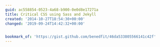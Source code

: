```yaml
---
guid: ac558854-0523-4a68-b900-0e0d8e17271a
title: Critical CSS using Sass and Jekyll
created: '2014-10-27T18:54:30+00:00'
changed: '2019-09-24T14:42:32+00:00'


bookmark_of: 'https://gist.github.com/benedfit/46da533805566141c42f'
---
```




